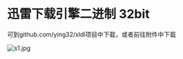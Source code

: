 # 迅雷下载引擎二进制 32bit

可到github.com/ying32/xldl项目中下载，或者前往附件中下载    


![s1.jpg](https://raw.githubusercontent.com/ying32/govcl/dev/samples/xunleidownloader/s1.jpg)  

 